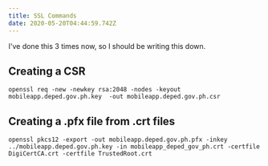 ```yaml
---
title: SSL Commands
date: 2020-05-20T04:44:59.742Z
---
```

I've done this 3 times now, so I should be writing this down.

## Creating a CSR
```
openssl req -new -newkey rsa:2048 -nodes -keyout mobileapp.deped.gov.ph.key  -out mobileapp.deped.gov.ph.csr
```

## Creating a .pfx file from .crt files
```
openssl pkcs12 -export -out mobileapp.deped.gov.ph.pfx -inkey ../mobileapp.deped.gov.ph.key -in mobileapp_deped_gov_ph.crt -certfile DigiCertCA.crt -certfile TrustedRoot.crt
```